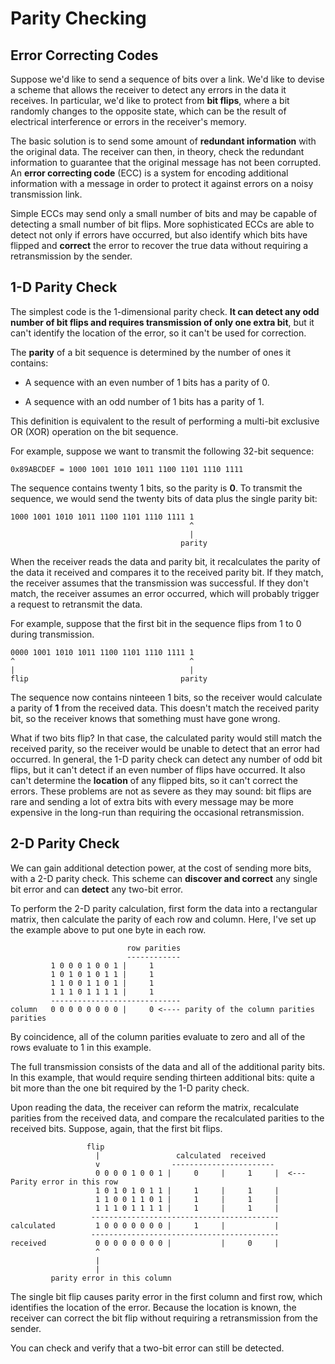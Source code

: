 # Parity Checking

## Error Correcting Codes

Suppose we'd like to send a sequence of bits over a link. We'd like to devise a scheme that allows the receiver to detect any errors in the data it receives. In particular,
we'd like to protect from **bit flips**, where a bit randomly changes to the opposite state, which can be the result of electrical interference or errors in the receiver's
memory.

The basic solution is to send some amount of **redundant information** with the original data. The receiver can then, in theory, check the redundant information to guarantee
that the original message has not been corrupted. An **error correcting code** (ECC) is a system for encoding additional information with a message in order to protect it
against errors on a noisy transmission link.

Simple ECCs may send only a small number of bits and may be capable of detecting a small number of bit flips. More sophisticated ECCs are able to detect not only if errors have
occurred, but also identify which bits have flipped and **correct** the error to recover the true data without requiring a retransmission by the sender.

## 1-D Parity Check

The simplest code is the 1-dimensional parity check. **It can detect any odd number of bit flips and requires transmission of only one extra bit**, but it 
can't identify the location of the error, so it can't be used for correction.

The **parity** of a bit sequence is determined by the number of ones it contains:

- A sequence with an even number of 1 bits has a parity of 0.

- A sequence with an odd number of 1 bits has a parity of 1.

This definition is equivalent to the result of performing a multi-bit exclusive OR (XOR) operation on the bit sequence.

For example, suppose we want to transmit the following 32-bit sequence:

```
0x89ABCDEF = 1000 1001 1010 1011 1100 1101 1110 1111
```

The sequence contains twenty 1 bits, so the parity is **0**. To transmit the sequence, we would send the twenty bits of data plus the single parity bit:

```
1000 1001 1010 1011 1100 1101 1110 1111 1
                                        ^
                                        |
                                      parity
```

When the receiver reads the data and parity bit, it recalculates the parity of the data it received and compares it to the received parity bit. If they match, the receiver
assumes that the transmission was successful. If they don't match, the receiver assumes an error occurred, which will probably trigger a request to retransmit the data.

For example, suppose that the first bit in the sequence flips from 1 to 0 during transmission.

```
0000 1001 1010 1011 1100 1101 1110 1111 1
^                                       ^
|                                       |
flip                                  parity
```

The sequence now contains ninteeen 1 bits, so the receiver would calculate a parity of **1** from the received data. This doesn't match the received parity bit, so the receiver
knows that something must have gone wrong.

What if two bits flip? In that case, the calculated parity would still match the received parity, so the receiver would be unable to detect that an error had occurred.
In general, the 1-D parity check can detect any number of odd bit flips, but it can't detect if an even number of flips have occurred. It also can't determine the **location**
of any flipped bits, so it can't correct the errors. These problems are not as severe as they may sound: bit flips are rare and sending a lot of extra bits with every message
may be more expensive in the long-run than requiring the occasional retransmission.

## 2-D Parity Check

We can gain additional detection power, at the cost of sending more bits, with a 2-D parity check. This scheme can **discover and correct** any single bit error and can **detect**
any two-bit error.

To perform the 2-D parity calculation, first form the data into a rectangular matrix, then calculate the parity of each row and column. Here, I've set up the example
above to put one byte in each row.

```
                          row parities
                          ------------
         1 0 0 0 1 0 0 1 |     1      
         1 0 1 0 1 0 1 1 |     1
         1 1 0 0 1 1 0 1 |     1
         1 1 1 0 1 1 1 1 |     1
         -----------------------------
column   0 0 0 0 0 0 0 0 |     0 <---- parity of the column parities
parities
```

By coincidence, all of the column parities evaluate to zero and all of the rows evaluate to 1 in this example.

The full transmission consists of the data and all of the additional parity bits. In this example, that would require sending thirteen additional bits: quite a bit more than
the one bit required by the 1-D parity check.

Upon reading the data, the receiver can reform the matrix, recalculate parities from the received data, and compare the
recalculated parities to the received bits. Suppose, again, that the first bit flips. 

```
                 flip
                   |                 calculated  received
                   v                -----------------------
                   0 0 0 0 1 0 0 1 |     0     |     1     |  <--- Parity error in this row
                   1 0 1 0 1 0 1 1 |     1     |     1     |
                   1 1 0 0 1 1 0 1 |     1     |     1     |
                   1 1 1 0 1 1 1 1 |     1     |     1     |
                  ------------------------------------------
calculated         1 0 0 0 0 0 0 0 |     1     |           |
                  ------------------------------------------
received           0 0 0 0 0 0 0 0 |           |     0     |
                   ^
                   |
                   |
         parity error in this column
```

The single bit flip causes parity error in the first column and first row, which identifies the location of the error. Because the location is known, the receiver can 
correct the bit flip without requiring a retransmission from the sender.

You can check and verify that a two-bit error can still be detected.



